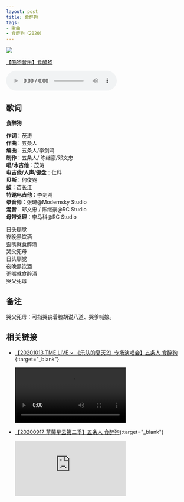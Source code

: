 ```yaml
---
layout: post
title: 食醉狗
tags:
- 歌曲
- 食醉狗（2020）
---
```

<img src="{{site.cdn}}/assets/imgs/drunkdog2020.jpg">

[【酷狗音乐】食醉狗](https://www.kugou.com/song/#hash=8E9DCBBF2EB119FD42758CAB9F314E2F&album_id=38866328)

<audio controls loop  src="https://onedrive.gimhoy.com/1drv/aHR0cHM6Ly8xZHJ2Lm1zL3UvcyFBbXVjeFU4NF9vc3NrVnpDaFZxRk5GSXJ2eEZ1P2U9SjViMVBB.mp3.mp3">
您的浏览器不支持 audio 标签。
</audio>

## 歌词

**食醉狗**

**作词**：茂涛  
**作曲**：五条人  
**编曲**：五条人/李剑鸿  
**制作**：五条人/ 陈继豪/邓文忠  
**唱/木吉他**：茂涛  
**电吉他/人声/键盘**：仁科  
**贝斯**：何俊霓  
**鼓**：苗长江  
**特邀电吉他**：李剑鸿  
**录音师**：张璐@Modernsky Studio  
**混音**：邓文忠 / 陈继豪@RC Studio  
**母带处理**：李马科@RC Studio

日头瞓觉  
夜晚黑饮酒  
歪嘴就食醉酒  
哭父死母  
日头瞓觉  
夜晚黑饮酒  
歪嘴就食醉酒  
哭父死母

## 备注

哭父死母：可指哭丧着脸胡说八道、哭爹喊娘。

## 相关链接

* [【20201013 TME LIVE × 《乐队的夏天2》专场演唱会】五条人 食醉狗](https://www.kugou.com/mvweb/html/mv_3257650.html){:target="_blank"}

  <div class="iframe-container">
  <video class="responsive-iframe" controls>
   <source src="https://mvwebfs.yun.kugou.com/202011290609/66bf83ee60c4041cc2dbe8c80e3f1298/G235/M0B/1B/0F/i4cBAF-C6wSAcVLWBnfR2NW1BI0883.mp4" type="video/mp4">
   </video>
   </div>

* [【20200917 草莓星云第二季】五条人 食醉狗](https://v.qq.com/x/cover/mzc00200vnvhjn5/f00344ortnt.html){:target="_blank"}

  <div class="iframe-container"><iframe class="responsive-iframe" src='https://v.qq.com/txp/iframe/player.html?vid=f00344ortnt' frameborder="no" allowfullscreen="true"></iframe></div>